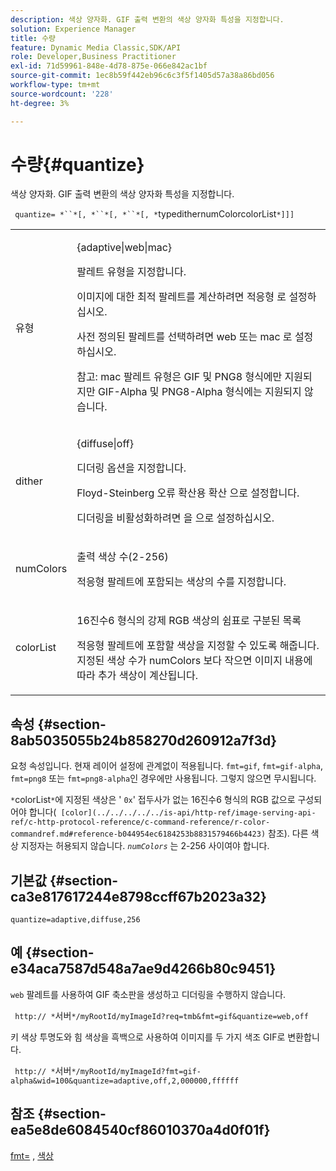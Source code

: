 ```yaml
---
description: 색상 양자화. GIF 출력 변환의 색상 양자화 특성을 지정합니다.
solution: Experience Manager
title: 수량
feature: Dynamic Media Classic,SDK/API
role: Developer,Business Practitioner
exl-id: 71d59961-848e-4d78-875e-066e842ac1bf
source-git-commit: 1ec8b59f442eb96c6c3f5f1405d57a38a86bd056
workflow-type: tm+mt
source-wordcount: '228'
ht-degree: 3%

---
```


# 수량{#quantize}

색상 양자화. GIF 출력 변환의 색상 양자화 특성을 지정합니다.

` quantize= *``*[, *``*[, *``*[, *`typedithernumColorcolorList`*]]]`

<table id="table_A669A9058C8043A5BAE80B03A13B015B"> 
 <tbody> 
  <tr> 
   <td colname="col1"> <p> <span class="codeph"> <span class="varname"> 유형  </span> </span> </p> </td> 
   <td colname="col2"> <p> <span class="codeph"> {adaptive|web|mac}  </span> </p> <p>팔레트 유형을 지정합니다. </p> <p>이미지에 대한 최적 팔레트를 계산하려면 <span class="codeph"> 적응형 </span> 로 설정하십시오. </p> <p>사전 정의된 팔레트를 선택하려면 <span class="codeph"> web </span> 또는 <span class="codeph"> mac </span>로 설정하십시오. </p> <p> <p>참고: <span class="codeph"> mac </span> 팔레트 유형은 GIF 및 PNG8 형식에만 지원되지만 GIF-Alpha 및 PNG8-Alpha 형식에는 지원되지 않습니다. </p> </p> </td> 
  </tr> 
  <tr> 
   <td colname="col1"> <p> <span class="codeph"> <span class="varname"> dither  </span> </span> </p> </td> 
   <td colname="col2"> <p> <span class="codeph"> {diffuse|off}  </span> </p> <p>디더링 옵션을 지정합니다. </p> <p>Floyd-Steinberg 오류 확산용 <span class="codeph"> 확산 </span>으로 설정합니다. </p> <p>디더링을 비활성화하려면 </span>을 <span class="codeph">으로 설정하십시오. </span></p> </td> 
  </tr> 
  <tr> 
   <td colname="col1"> <p> <span class="codeph"> <span class="varname"> numColors  </span> </span> </p> </td> 
   <td colname="col2"> <p>출력 색상 수(2-256) </p> <p><span class="codeph"> 적응형 </span> 팔레트에 포함되는 색상의 수를 지정합니다. </p> </td> 
  </tr> 
  <tr> 
   <td colname="col1"> <p> <span class="codeph"> <span class="varname"> colorList  </span> </span> </p> </td> 
   <td colname="col2"> <p>16진수6 형식의 강제 RGB 색상의 쉼표로 구분된 목록 </p> <p><span class="codeph"> 적응형 </span> 팔레트에 포함할 색상을 지정할 수 있도록 해줍니다. 지정된 색상 수가 <span class="codeph"> <span class="varname"> numColors </span> </span>보다 작으면 이미지 내용에 따라 추가 색상이 계산됩니다. </p> </td> 
  </tr> 
 </tbody> 
</table>

## 속성 {#section-8ab5035055b24b858270d260912a7f3d}

요청 속성입니다. 현재 레이어 설정에 관계없이 적용됩니다. `fmt=gif`, `fmt=gif-alpha`, `fmt=png8` 또는 `fmt=png8-alpha`인 경우에만 사용됩니다. 그렇지 않으면 무시됩니다.

`*`colorList`*`에 지정된 색상은 &#39; `0x`&#39; 접두사가 없는 16진수6 형식의 RGB 값으로 구성되어야 합니다(` [color](../../../../../is-api/http-ref/image-serving-api-ref/c-http-protocol-reference/c-command-reference/r-color-commandref.md#reference-b044954ec6184253b8831579466b4423)` 참조). 다른 색상 지정자는 허용되지 않습니다. *`numColors`* 는 2-256 사이여야 합니다.

## 기본값 {#section-ca3e817617244e8798ccff67b2023a32}

`quantize=adaptive,diffuse,256`

## 예 {#section-e34aca7587d548a7ae9d4266b80c9451}

`web` 팔레트를 사용하여 GIF 축소판을 생성하고 디더링을 수행하지 않습니다.

` http:// *`서버`*/myRootId/myImageId?req=tmb&fmt=gif&quantize=web,off`

키 색상 투명도와 힘 색상을 흑백으로 사용하여 이미지를 두 가지 색조 GIF로 변환합니다.

` http:// *`서버`*/myRootId/myImageId?fmt=gif-alpha&wid=100&quantize=adaptive,off,2,000000,ffffff`

## 참조 {#section-ea5e8de6084540cf86010370a4d0f01f}

[fmt=](../../../../../is-api/http-ref/image-serving-api-ref/c-http-protocol-reference/c-command-reference/r-is-http-fmt.md#reference-cdf10043423b45ba9fe15157fb3ae37a) ,  [색상](/help/aem-is-ir-api/is-api/http-ref/image-serving-api-ref/c-http-protocol-reference/c-data-types/r-is-http-color.md)
